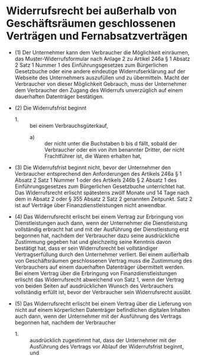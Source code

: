 # Widerrufsrecht bei außerhalb von Geschäftsräumen geschlossenen Verträgen und Fernabsatzverträgen

- (1) Der Unternehmer kann dem Verbraucher die Möglichkeit einräumen, das Muster-Widerrufsformular nach Anlage 2 zu Artikel 246a § 1 Absatz 2 Satz 1 Nummer 1 des Einführungsgesetzes zum Bürgerlichen Gesetzbuche oder eine andere eindeutige Widerrufserklärung auf der Webseite des Unternehmers auszufüllen und zu übermitteln. Macht der Verbraucher von dieser Möglichkeit Gebrauch, muss der Unternehmer dem Verbraucher den Zugang des Widerrufs unverzüglich auf einem dauerhaften Datenträger bestätigen.

- (2) Die Widerrufsfrist beginnt <dl style="font-weight:normal;font-style:normal;text-decoration:none;"><dt>1.</dt><dd style="font-weight:normal;font-style:normal;text-decoration:none;"><div>bei einem Verbrauchsgüterkauf, <dl style="font-weight:normal;font-style:normal;text-decoration:none;"><dt>a)</dt><dd style="font-weight:normal;font-style:normal;text-decoration:none;"><div>der nicht unter die Buchstaben b bis d fällt, sobald der Verbraucher oder ein von ihm benannter Dritter, der nicht Frachtführer ist, die Waren erhalten hat,

- (3) Die Widerrufsfrist beginnt nicht, bevor der Unternehmer den Verbraucher entsprechend den Anforderungen des Artikels 246a § 1 Absatz 2 Satz 1 Nummer 1 oder des Artikels 246b § 2 Absatz 1 des Einführungsgesetzes zum Bürgerlichen Gesetzbuche unterrichtet hat. Das Widerrufsrecht erlischt spätestens zwölf Monate und 14 Tage nach dem in Absatz 2 oder § 355 Absatz 2 Satz 2 genannten Zeitpunkt. Satz 2 ist auf Verträge über Finanzdienstleistungen nicht anwendbar.

- (4) Das Widerrufsrecht erlischt bei einem Vertrag zur Erbringung von Dienstleistungen auch dann, wenn der Unternehmer die Dienstleistung vollständig erbracht hat und mit der Ausführung der Dienstleistung erst begonnen hat, nachdem der Verbraucher dazu seine ausdrückliche Zustimmung gegeben hat und gleichzeitig seine Kenntnis davon bestätigt hat, dass er sein Widerrufsrecht bei vollständiger Vertragserfüllung durch den Unternehmer verliert. Bei einem außerhalb von Geschäftsräumen geschlossenen Vertrag muss die Zustimmung des Verbrauchers auf einem dauerhaften Datenträger übermittelt werden. Bei einem Vertrag über die Erbringung von Finanzdienstleistungen erlischt das Widerrufsrecht abweichend von Satz 1, wenn der Vertrag von beiden Seiten auf ausdrücklichen Wunsch des Verbrauchers vollständig erfüllt ist, bevor der Verbraucher sein Widerrufsrecht ausübt.

- (5) Das Widerrufsrecht erlischt bei einem Vertrag über die Lieferung von nicht auf einem körperlichen Datenträger befindlichen digitalen Inhalten auch dann, wenn der Unternehmer mit der Ausführung des Vertrags begonnen hat, nachdem der Verbraucher <dl style="font-weight:normal;font-style:normal;text-decoration:none;"><dt>1.</dt><dd style="font-weight:normal;font-style:normal;text-decoration:none;"><div>ausdrücklich zugestimmt hat, dass der Unternehmer mit der Ausführung des Vertrags vor Ablauf der Widerrufsfrist beginnt, und

